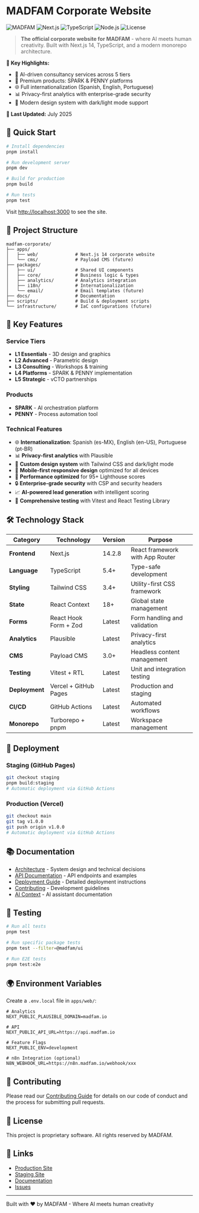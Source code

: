 # MADFAM Corporate Website

![MADFAM](https://img.shields.io/badge/MADFAM-AI%20%2B%20Creativity-9B59B6)
![Next.js](https://img.shields.io/badge/Next.js-14.2-black)
![TypeScript](https://img.shields.io/badge/TypeScript-5.4-blue)
![Node.js](https://img.shields.io/badge/Node.js-20.x-green)
![License](https://img.shields.io/badge/License-Proprietary-red)

> **The official corporate website for MADFAM** - where AI meets human creativity. Built with Next.js 14, TypeScript, and a modern monorepo architecture.

**🌟 Key Highlights:**

- 🤖 AI-driven consultancy services across 5 tiers
- 🚀 Premium products: SPARK & PENNY platforms
- 🌐 Full internationalization (Spanish, English, Portuguese)
- 📊 Privacy-first analytics with enterprise-grade security
- 🎨 Modern design system with dark/light mode support

**📅 Last Updated:** July 2025

## 🚀 Quick Start

```bash
# Install dependencies
pnpm install

# Run development server
pnpm dev

# Build for production
pnpm build

# Run tests
pnpm test
```

Visit [http://localhost:3000](http://localhost:3000) to see the site.

## 📁 Project Structure

```
madfam-corporate/
├── apps/
│   ├── web/              # Next.js 14 corporate website
│   └── cms/              # Payload CMS (future)
├── packages/
│   ├── ui/               # Shared UI components
│   ├── core/             # Business logic & types
│   ├── analytics/        # Analytics integration
│   ├── i18n/             # Internationalization
│   └── email/            # Email templates (future)
├── docs/                 # Documentation
├── scripts/              # Build & deployment scripts
└── infrastructure/       # IaC configurations (future)
```

## 🎯 Key Features

### Service Tiers

- **L1 Essentials** - 3D design and graphics
- **L2 Advanced** - Parametric design
- **L3 Consulting** - Workshops & training
- **L4 Platforms** - SPARK & PENNY implementation
- **L5 Strategic** - vCTO partnerships

### Products

- **SPARK** - AI orchestration platform
- **PENNY** - Process automation tool

### Technical Features

- 🌐 **Internationalization**: Spanish (es-MX), English (en-US), Portuguese (pt-BR)
- 📊 **Privacy-first analytics** with Plausible
- 🎨 **Custom design system** with Tailwind CSS and dark/light mode
- 📱 **Mobile-first responsive design** optimized for all devices
- 🚀 **Performance optimized** for 95+ Lighthouse scores
- 🔒 **Enterprise-grade security** with CSP and security headers
- 📈 **AI-powered lead generation** with intelligent scoring
- 🧪 **Comprehensive testing** with Vitest and React Testing Library

## 🛠️ Technology Stack

| Category       | Technology            | Version | Purpose                         |
| -------------- | --------------------- | ------- | ------------------------------- |
| **Frontend**   | Next.js               | 14.2.8  | React framework with App Router |
| **Language**   | TypeScript            | 5.4+    | Type-safe development           |
| **Styling**    | Tailwind CSS          | 3.4+    | Utility-first CSS framework     |
| **State**      | React Context         | 18+     | Global state management         |
| **Forms**      | React Hook Form + Zod | Latest  | Form handling and validation    |
| **Analytics**  | Plausible             | Latest  | Privacy-first analytics         |
| **CMS**        | Payload CMS           | 3.0+    | Headless content management     |
| **Testing**    | Vitest + RTL          | Latest  | Unit and integration testing    |
| **Deployment** | Vercel + GitHub Pages | Latest  | Production and staging          |
| **CI/CD**      | GitHub Actions        | Latest  | Automated workflows             |
| **Monorepo**   | Turborepo + pnpm      | Latest  | Workspace management            |

## 🚢 Deployment

### Staging (GitHub Pages)

```bash
git checkout staging
pnpm build:staging
# Automatic deployment via GitHub Actions
```

### Production (Vercel)

```bash
git checkout main
git tag v1.0.0
git push origin v1.0.0
# Automatic deployment via GitHub Actions
```

## 📚 Documentation

- [Architecture](./docs/ARCHITECTURE.md) - System design and technical decisions
- [API Documentation](./docs/API.md) - API endpoints and examples
- [Deployment Guide](./docs/DEPLOYMENT.md) - Detailed deployment instructions
- [Contributing](./docs/CONTRIBUTING.md) - Development guidelines
- [AI Context](./docs/CLAUDE.md) - AI assistant documentation

## 🧪 Testing

```bash
# Run all tests
pnpm test

# Run specific package tests
pnpm test --filter=@madfam/ui

# Run E2E tests
pnpm test:e2e
```

## 🌍 Environment Variables

Create a `.env.local` file in `apps/web/`:

```env
# Analytics
NEXT_PUBLIC_PLAUSIBLE_DOMAIN=madfam.io

# API
NEXT_PUBLIC_API_URL=https://api.madfam.io

# Feature Flags
NEXT_PUBLIC_ENV=development

# n8n Integration (optional)
N8N_WEBHOOK_URL=https://n8n.madfam.io/webhook/xxx
```

## 🤝 Contributing

Please read our [Contributing Guide](./docs/CONTRIBUTING.md) for details on our code of conduct and the process for submitting pull requests.

## 📄 License

This project is proprietary software. All rights reserved by MADFAM.

## 🔗 Links

- [Production Site](https://madfam.io)
- [Staging Site](https://madfam.github.io/biz-site)
- [Documentation](./docs)
- [Issues](https://github.com/madfam-io/biz-site/issues)

---

Built with ❤️ by MADFAM - Where AI meets human creativity
